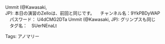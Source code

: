 Ummit (@Kawasaki,  
JP): 本日の演習のZelloは、前回と同じです。 　チャンネル名：9YkPBDyWAP  
　パスワード： U4dCMG2DTa Ummit (@Kawasaki, JP): グリンプスも同じ  
　タグ名：　SUerNEnaLt  

Tags: アノマリー